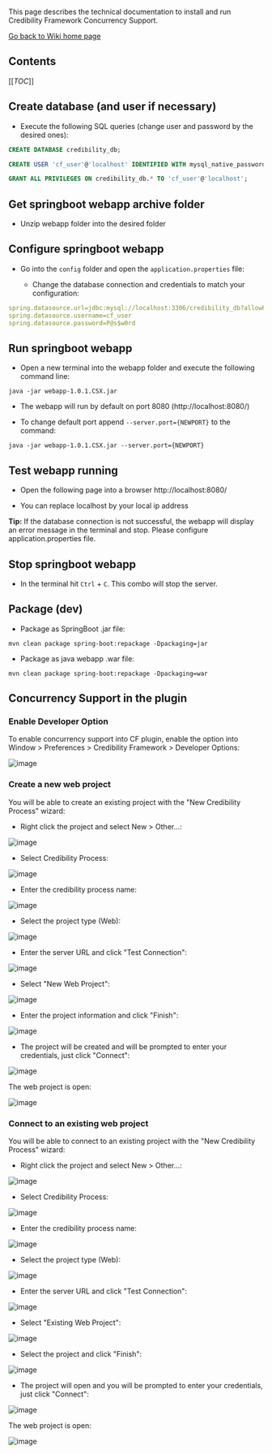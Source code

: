 This page describes the technical documentation to install and run Credibility Framework Concurrency Support.

[Go back to Wiki home page](home)

## Contents

[[_TOC_]]

## Create database (and user if necessary)

- Execute the following SQL queries (change user and password by the desired ones):

```sql
CREATE DATABASE credibility_db;

CREATE USER 'cf_user'@'localhost' IDENTIFIED WITH mysql_native_password BY 'P@s$w0rd';

GRANT ALL PRIVILEGES ON credibility_db.* TO 'cf_user'@'localhost';
```

## Get springboot webapp archive folder

- Unzip webapp folder into the desired folder

## Configure springboot webapp

- Go into the `config` folder and open the `application.properties` file:

	- Change the database connection and credentials to match your configuration:

```yml
spring.datasource.url=jdbc:mysql://localhost:3306/credibility_db?allowPublicKeyRetrieval=true&useSSL=false&serverTimezone=UTC
spring.datasource.username=cf_user
spring.datasource.password=P@s$w0rd
```

## Run springboot webapp

- Open a new terminal into the webapp folder and execute the following command line:

```shell
java -jar webapp-1.0.1.CSX.jar
```

- The webapp will run by default on port 8080 (http://localhost:8080/)

- To change default port append `--server.port={NEWPORT}` to the command:

```
java -jar webapp-1.0.1.CSX.jar --server.port={NEWPORT}
```

## Test webapp running

- Open the following page into a browser http://localhost:8080/

- You can replace localhost by your local ip address

**Tip:** If the database connection is not successful, the webapp will display an error message in the terminal and stop. Please configure application.properties file.

## Stop springboot webapp

- In the terminal hit `Ctrl` + `C`. This combo will stop the server.


## Package (dev)

- Package as SpringBoot .jar file:

```
mvn clean package spring-boot:repackage -Dpackaging=jar
```

- Package as java webapp .war file:

```
mvn clean package spring-boot:repackage -Dpackaging=war
```

## Concurrency Support in the plugin

### Enable Developer Option

To enable concurrency support into CF plugin, enable the option into Window > Preferences > Credibility Framework > Developer Options:

![image](uploads/350f56f70b81ced0e151681f28216c0f/image.png)

### Create a new web project

You will be able to create an existing project with the "New Credibility Process" wizard:

- Right click the project and select New > Other...:

![image](uploads/bed2e12ed3cad9b7b38ea0cac15faf96/image.png)

- Select Credibility Process:

![image](uploads/a2d27ee89ab9e58fbbff47686a150687/image.png)

- Enter the credibility process name:

![image](uploads/cb849f77b306b479c7b55f84d7c99eb8/image.png)

- Select the project type (Web):

![image](uploads/01e1be432f0515c26c0de7ff26dbca5c/image.png)

- Enter the server URL and click "Test Connection":

![image](uploads/46df00614dabfe5d0e0c07f9f4c245ec/image.png)

- Select "New Web Project":

![image](uploads/b74daef28b434be1d93daac2a699e44f/image.png)

- Enter the project information and click "Finish":

![image](uploads/90973975e276ddac46aa7f31fa05f554/image.png)

- The project will be created and will be prompted to enter your credentials, just click "Connect":

![image](uploads/e085af25a6b00a62bfd5e9c2d8a45ce3/image.png)

The web project is open:

![image](uploads/39d835be2aa989c7cdb46fd317220e0f/image.png)


### Connect to an existing web project

You will be able to connect to an existing project with the "New Credibility Process" wizard:

- Right click the project and select New > Other...:

![image](uploads/bed2e12ed3cad9b7b38ea0cac15faf96/image.png)

- Select Credibility Process:

![image](uploads/a2d27ee89ab9e58fbbff47686a150687/image.png)

- Enter the credibility process name:

![image](uploads/cb849f77b306b479c7b55f84d7c99eb8/image.png)

- Select the project type (Web):

![image](uploads/01e1be432f0515c26c0de7ff26dbca5c/image.png)

- Enter the server URL and click "Test Connection":

![image](uploads/19f1d6e8dc23981823ba85e527175319/image.png)

- Select "Existing Web Project":

![image](uploads/2821a566cefe9f6190b39aad378822ad/image.png)

- Select the project and click "Finish":

![image](uploads/ea1ae3e90098da83a3c457477b49b159/image.png)

- The project will open and you will be prompted to enter your credentials, just click "Connect":

![image](uploads/ae83b4b5cc01ff8535ce6fb4f6e98ea7/image.png)

The web project is open:

![image](uploads/39d835be2aa989c7cdb46fd317220e0f/image.png)